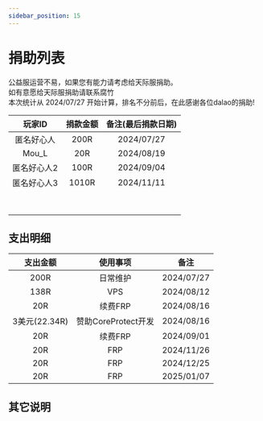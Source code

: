 ```yaml
---
sidebar_position: 15
---
```

# 捐助列表
公益服运营不易，如果您有能力请考虑给天际服捐助。  
如有意愿给天际服捐助请联系腐竹  
本次统计从 2024/07/27 开始计算，排名不分前后，在此感谢各位dalao的捐助!  
  
|  玩家ID   |               捐款金额               |                            备注(最后捐款日期)                            |
| :---------: | :----------------------------------: | :--------------------------------------------------------: |
|匿名好心人|200R|2024/07/27
|Mou_L|20R|2024/08/19
|匿名好心人2|100R|2024/09/04
|匿名好心人3|1010R|2024/11/11
|    ||
|    ||
|    ||
|    || 
|    ||
|    ||
|    ||
|    ||

## 支出明细
|  支出金额   |               使用事项               |                            备注                            |
| :---------: | :----------------------------------: | :--------------------------------------------------------: |
|200R|日常维护|2024/07/27
|138R|VPS|2024/08/12
|20R|续费FRP|2024/08/16    
|3美元(22.34R)|赞助CoreProtect开发|2024/08/16    
|20R|续费FRP|2024/09/01  
|20R|FRP|2024/11/26 
|20R|FRP|2024/12/25 
|20R|FRP|2025/01/07 
## 其它说明
